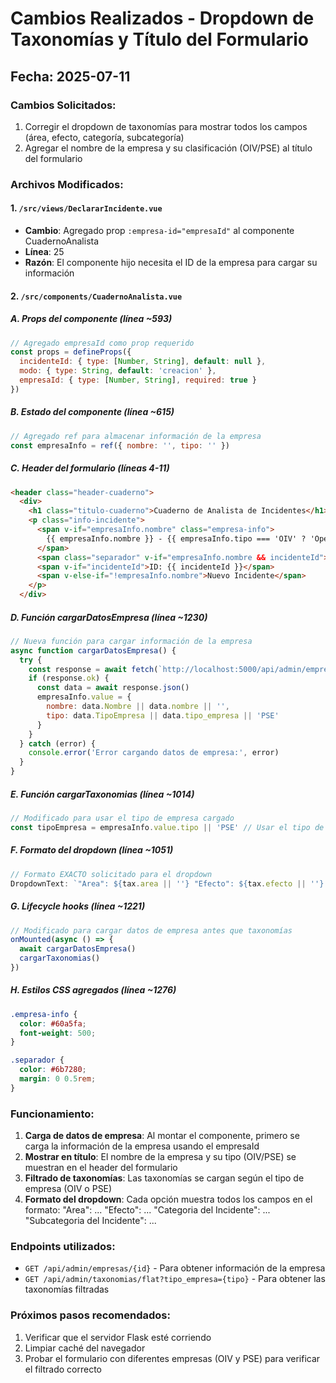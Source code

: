 # Cambios Realizados - Dropdown de Taxonomías y Título del Formulario

## Fecha: 2025-07-11

### Cambios Solicitados:
1. Corregir el dropdown de taxonomías para mostrar todos los campos (área, efecto, categoría, subcategoría)
2. Agregar el nombre de la empresa y su clasificación (OIV/PSE) al título del formulario

### Archivos Modificados:

#### 1. `/src/views/DeclararIncidente.vue`
- **Cambio**: Agregado prop `:empresa-id="empresaId"` al componente CuadernoAnalista
- **Línea**: 25
- **Razón**: El componente hijo necesita el ID de la empresa para cargar su información

#### 2. `/src/components/CuadernoAnalista.vue`

##### A. Props del componente (línea ~593)
```javascript
// Agregado empresaId como prop requerido
const props = defineProps({
  incidenteId: { type: [Number, String], default: null },
  modo: { type: String, default: 'creacion' },
  empresaId: { type: [Number, String], required: true }
})
```

##### B. Estado del componente (línea ~615)
```javascript
// Agregado ref para almacenar información de la empresa
const empresaInfo = ref({ nombre: '', tipo: '' })
```

##### C. Header del formulario (líneas 4-11)
```html
<header class="header-cuaderno">
  <div>
    <h1 class="titulo-cuaderno">Cuaderno de Analista de Incidentes</h1>
    <p class="info-incidente">
      <span v-if="empresaInfo.nombre" class="empresa-info">
        {{ empresaInfo.nombre }} - {{ empresaInfo.tipo === 'OIV' ? 'Operador de Infraestructura Vital' : 'Proveedor de Servicios Esenciales' }}
      </span>
      <span class="separador" v-if="empresaInfo.nombre && incidenteId"> | </span>
      <span v-if="incidenteId">ID: {{ incidenteId }}</span>
      <span v-else-if="!empresaInfo.nombre">Nuevo Incidente</span>
    </p>
  </div>
```

##### D. Función cargarDatosEmpresa (línea ~1230)
```javascript
// Nueva función para cargar información de la empresa
async function cargarDatosEmpresa() {
  try {
    const response = await fetch(`http://localhost:5000/api/admin/empresas/${props.empresaId}`)
    if (response.ok) {
      const data = await response.json()
      empresaInfo.value = {
        nombre: data.Nombre || data.nombre || '',
        tipo: data.TipoEmpresa || data.tipo_empresa || 'PSE'
      }
    }
  } catch (error) {
    console.error('Error cargando datos de empresa:', error)
  }
}
```

##### E. Función cargarTaxonomias (línea ~1014)
```javascript
// Modificado para usar el tipo de empresa cargado
const tipoEmpresa = empresaInfo.value.tipo || 'PSE' // Usar el tipo de empresa de la info cargada
```

##### F. Formato del dropdown (línea ~1051)
```javascript
// Formato EXACTO solicitado para el dropdown
DropdownText: `"Area": ${tax.area || ''} "Efecto": ${tax.efecto || ''} "Categoria del Incidente": ${tax.categoria || ''} "Subcategoria del Incidente": ${tax.subcategoria || ''}`
```

##### G. Lifecycle hooks (línea ~1221)
```javascript
// Modificado para cargar datos de empresa antes que taxonomías
onMounted(async () => {
  await cargarDatosEmpresa()
  cargarTaxonomias()
})
```

##### H. Estilos CSS agregados (línea ~1276)
```css
.empresa-info {
  color: #60a5fa;
  font-weight: 500;
}

.separador {
  color: #6b7280;
  margin: 0 0.5rem;
}
```

### Funcionamiento:

1. **Carga de datos de empresa**: Al montar el componente, primero se carga la información de la empresa usando el empresaId
2. **Mostrar en título**: El nombre de la empresa y su tipo (OIV/PSE) se muestran en el header del formulario
3. **Filtrado de taxonomías**: Las taxonomías se cargan según el tipo de empresa (OIV o PSE)
4. **Formato del dropdown**: Cada opción muestra todos los campos en el formato: "Area": ... "Efecto": ... "Categoria del Incidente": ... "Subcategoria del Incidente": ...

### Endpoints utilizados:
- `GET /api/admin/empresas/{id}` - Para obtener información de la empresa
- `GET /api/admin/taxonomias/flat?tipo_empresa={tipo}` - Para obtener las taxonomías filtradas

### Próximos pasos recomendados:
1. Verificar que el servidor Flask esté corriendo
2. Limpiar caché del navegador
3. Probar el formulario con diferentes empresas (OIV y PSE) para verificar el filtrado correcto